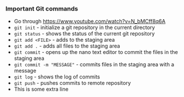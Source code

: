 ### Important Git commands
- Go through https://www.youtube.com/watch?v=N_bMCff8q6A
- `git init` - initialize a git repository in the current directory
- `git status` - shows the status of the current git repository
- `git add <FILE>` - adds <FILE> to the staging area
- `git add .` - adds all files to the staging area
- `git commit` - opens up the nano text editor to commit the files in the staging area
- `git commit -m "MESSAGE"` - commits files in the staging area with a message
- `git log` - shows the log of commits
- `git push` - pushes commits to remote repository
- This is some extra line

